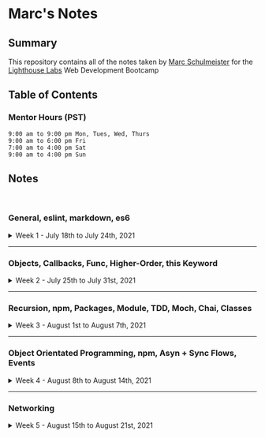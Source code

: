 # Marc's Notes
## Summary

This repository contains all of the notes taken by [Marc Schulmeister](https://github.com/marcschul) for the [Lighthouse Labs](https://www.lighthouselabs.ca/) Web Development Bootcamp


## Table of Contents

### Mentor Hours (PST)
``` JS
9:00 am to 9:00 pm Mon, Tues, Wed, Thurs
9:00 am to 6:00 pm Fri
7:00 am to 4:00 pm Sat
9:00 am to 4:00 pm Sun
```

## Notes
<br>

### General, eslint, markdown, es6

<details>
<summary> Week 1 - July 18th to July 24th, 2021 </summary>

* [Week 1](/Week_1)
  * [Day 1](/Week_1/Day_1) - *July 19th, 2021*
  * [Day 2](/Week_1/Day_2) - *July 20th, 2021*
  * [Day 3](/Week_1/Day_3) - *July 21st, 2021*
  * [Day 4](/Week_1/Day_4) - *July 22nd, 2021*
  * [Day 5](/Week_1/Day_5) - *July 23rd, 2021*
  * [Day 6](/Week_1/Day_6) - *July 24rd, 2021*
</details>

---
### Objects, Callbacks, Func, Higher-Order, this Keyword
<details>
<summary> Week 2 - July 25th to July 31st, 2021 </summary>

* [Week 2](/Week_2)
  * [Day 2](/Week_2/Day_2) - *July 27th, 2021*
  * [Day 4](/Week_2/Day_4) - *July 29th, 2021*

</details>

---
### Recursion, npm, Packages, Module, TDD, Moch, Chai, Classes
<details>
<summary> Week 3 - August 1st to August 7th, 2021 </summary>

* [Week 3](/Week_3)
  * [Day 1](Week_3/Day_1) - *August 2st, 2021*
  * [Day 2](Week_3/Day_2) - *August 3rd, 2021*
  * [Day 3](Week_3/Day_3) - *August 4th, 2021*
  * [Day 4](Week_3/Day_4) - *August 5th, 2021*
</details>

---
### Object Orientated Programming, npm, Asyn + Sync Flows, Events
<details>
<summary> Week 4 - August 8th to August 14th, 2021 </summary>

* [Week 4](/Week_4)
  * [Day 1](Week_4/Day_1) - *August 9th, 2021*
  * [Day 2](Week_4/Day_2) - *August 10th, 2021*
  * [Day 3](Week_4/Day_3) - *August 11th, 2021*
  * [Day 4](Week_4/Day_4) - *August 12th, 2021*
</details>

---
### Networking
<details>
<summary> Week 5 - August 15th to August 21st, 2021 </summary>

* [Week 5](/Week_5)
  * [Day 1](Week_5/Day_1) - *August 16th, 2021*
  * [Day 2](Week_5/Day_2) - *August 17th, 2021*
  * [Day 3](Week_5/Day_3) - *August 18th, 2021*
  * [Day 4](Week_5/Day_4) - *August 19th, 2021*
</details>



